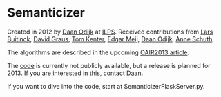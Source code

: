 Semanticizer
============

Created in 2012 by [Daan Odijk](http://staff.science.uva.nl/~dodijk/) at
[ILPS](http://ilps.science.uva.nl/). Received contributions from 
[Lars Buitinck](http://staff.science.uva.nl/~buitinck/), 
[David Graus](http://graus.nu/), 
[Tom Kenter](http://staff.science.uva.nl/~tkenter1/), 
[Edgar Meij](http://edgar.meij.pro/), 
[Daan Odijk](http://staff.science.uva.nl/~dodijk/), 
[Anne Schuth](http://www.anneschuth.nl/).

The algorithms are described in the upcoming 
[OAIR2013 article](http://ilps.science.uva.nl/biblio/feeding-second-screen-semantic-linking-based-subtitles).

The [code](https://github.com/semanticize/semanticizer/) is currently not publicly
available, but a release is planned for 2013. If you are interested in this, contact 
[Daan](http://staff.science.uva.nl/~dodijk/).

If you want to dive into the code, start at SemanticizerFlaskServer.py.
